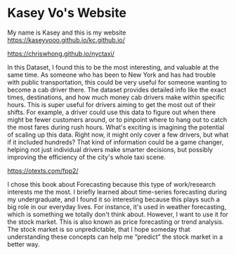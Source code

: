 # Kasey Vo's Website <br />
My name is Kasey and this is my website https://kaseyvooo.github.io/kc.github.io/ <br />

https://chriswhong.github.io/nyctaxi/ <br />

In this Dataset, I found this to be the most interesting, and valuable at the same time. As someone who has been to New York and has had trouble with public transportation, this could be very useful for someone wanting to become a cab driver there. The dataset provides detailed info like the exact times, destinations, and how much money cab drivers make within specific hours. This is super useful for drivers aiming to get the most out of their shifts. For example, a driver could use this data to figure out when there might be fewer customers around, or to pinpoint where to hang out to catch the most fares during rush hours. What's exciting is imagining the potential of scaling up this data. Right now, it might only cover a few drivers, but what if it included hundreds? That kind of information could be a game changer, helping not just individual drivers make smarter decisions, but possibly improving the efficiency of the city's whole taxi scene.<br />

https://otexts.com/fpp2/ <br />

I chose this book about Forecasting because this type of work/research interests me the most. I briefly learned about time-series forecasting during my undergraduate, and I found it so interesting because this plays such a big role in our everyday lives. For instance, it's used in weather forecasting, which is something we totally don't think about. However, I want to use it for the stock market. This is also known as price forecasting or trend analysis. The stock market is so unpredictable, that I hope someday that understanding these concepts can help me “predict” the stock market in a better way. <br />

